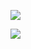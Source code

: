 <img src='https://g.gravizo.com/svg?
  digraph G {
    label = "Slums"
    labelloc = "t"
    fontsize = 24
    pad = 0.25
    "Infestation: Theft" -> "Heist: Attacking" -> "Caught!"
  }
'>

<img src='https://g.gravizo.com/svg?
  digraph G {
    label = "Town Hall"
    labelloc = "t"
    fontsize = 24
    pad = 0.25
    "Infestation: Investigate" -> "Heist - attacking" -> "Caught!"
  }
'>
